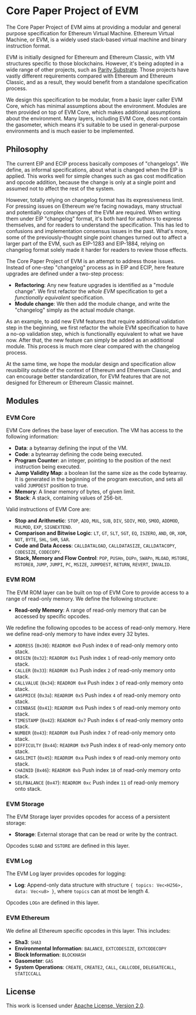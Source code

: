 # Core Paper Project of EVM

The Core Paper Project of EVM aims at providing a modular and general purpose specification for Ethereum Virtual Machine. Ethereum Virtual Machine, or EVM, is a widely used stack-based virtual machine and binary instruction format.

EVM is initially designed for Ethereum and Ethereum Classic, with VM structures specific to those blockchains. However, it's being adopted in a wide range of other projects, such as [Parity Substrate](https://github.com/paritytech/substrate/pull/3927). Those projects have vastly different requirements compared with Ethereum and Ethereum Classic, and as a result, they would benefit from a standalone specification process.

We design this specification to be modular, from a basic layer caller EVM Core, which has minimal assumptions about the environment. Modules are then provided on top of EVM Core, which makes additional assumptions about the environment. Many layers, including EVM Core, does not contain the gasometer, which means it's suitable to be used in general-purpose environments and is much easier to be implemented.

## Philosophy

The current EIP and ECIP process basically composes of "changelogs". We define, as informal specifications, about what is changed when the EIP is applied. This works well for simple changes such as gas cost modification and opcode addition, because the change is only at a single point and assumed not to affect the rest of the system.

However, totally relying on changelog format has its expressiveness limit. For pressing issues on Ethereum we're facing nowadays, many structual and potentially complex changes of the EVM are required. When writing them under EIP "changelog" format, it's both hard for authors to express themselves, and for readers to understand the specification. This has led to confusions and implementation consensus issues in the past. What's more, some of the previously-thought single point changes turned out to affect a larger part of the EVM, such as EIP-1283 and EIP-1884, relying on changelog format solely made it harder for readers to review those effects.

The Core Paper Project of EVM is an attempt to address those issues. Instead of one-step "changelog" process as in EIP and ECIP, here feature upgrades are defined under a two-step process:

-   **Refactoring**: Any new feature upgrades is identified as a "module change". We first refactor the _whole EVM_ specification to get a _functionally equivalent_ specification.
-   **Module change**: We then add the module change, and write the "changelog" simply as the actual module change.

As an example, to add new EVM features that require additional validation step in the beginning, we first refactor the whole EVM specification to have a no-op validation step, which is functionallly equivalent to what we have now. After that, the new feature can simply be added as an additional module. This process is much more clear compared with the changelog process.

At the same time, we hope the modular design and specification allow reusibility outside of the context of Ethereum and Ethereum Classic, and can encourage better standardization, for EVM features that are not designed for Ethereum or Ethereum Classic mainnet.

## Modules

### EVM Core

EVM Core defines the base layer of execution. The VM has access to the following information:

-   **Data**: a bytearray defining the input of the VM.
-   **Code**: a bytearray defining the code being executed.
-   **Program Counter**: an integer, pointing to the position of the next instruction being executed.
-   **Jump Validity Map**: a boolean list the same size as the code bytearray. It is generated in the beginning of the program execution, and sets all valid `JUMPDEST` position to true.
-   **Memory**: A linear memory of bytes, of given limit.
-   **Stack**: A stack, containing values of 256-bit.

Valid instructions of EVM Core are:

-   **Stop and Arithmetic**: `STOP`, `ADD`, `MUL`, `SUB`, `DIV`, `SDIV`, `MOD`, `SMOD`, `ADDMOD`, `MULMOD`, `EXP`, `SIGNEXTEND`.
-   **Comparison and Bitwise Logic**: `LT`, `GT`, `SLT`, `SGT`, `EQ`, `ISZERO`, `AND`, `OR`, `XOR`, `NOT`, `BYTE`, `SHL`, `SHR`, `SAR`.
-   **Code and Data Access**: `CALLDATALOAD`, `CALLDATASIZE`, `CALLDATACOPY`, `CODESIZE`, `CODECOPY`.
-   **Stack, Memory and Flow Control**: `POP`, `PUSHn`, `DUPn`, `SWAPn`, `MLOAD`, `MSTORE`, `MSTORE8`, `JUMP`, `JUMPI`, `PC`, `MSIZE`, `JUMPDEST`, `RETURN`, `REVERT`, `INVALID`.

### EVM ROM

The EVM ROM layer can be built on top of EVM Core to provide access to a range of read-only memory. We define the following structure:

-   **Read-only Memory**: A range of read-only memory that can be accessed by specific opcodes.

We redefine the following opcodes to be access of read-only memory. Here we define read-only memory to have index every 32 bytes.

-   `ADDRESS` (`0x30`): `READROM 0x0` Push index `0` of read-only memory onto stack.
-   `ORIGIN` (`0x32`): `READROM 0x1` Push index `1` of read-only memory onto stack.
-   `CALLER` (`0x33`): `READROM 0x3` Push index `2` of read-only memory onto stack.
-   `CALLVALUE` (`0x34`): `READROM 0x4` Push index `3` of read-only memory onto stack.
-   `GASPRICE` (`0x3a`): `READROM 0x5` Push index `4` of read-only memory onto stack.
-   `COINBASE` (`0x41`): `READROM 0x6` Push index `5` of read-only memory onto stack.
-   `TIMESTAMP` (`0x42`): `READROM 0x7` Push index `6` of read-only memory onto stack.
-   `NUMBER` (`0x43`): `READROM 0x8` Push index `7` of read-only memory onto stack.
-   `DIFFICULTY` (`0x44`): `READROM 0x9` Push index `8` of read-only memory onto stack.
-   `GASLIMIT` (`0x45`): `READROM 0xa` Push index `9` of read-only memory onto stack.
-   `CHAINID` (`0x46`): `READROM 0xb` Push index `10` of read-only memory onto stack.
-   `SELFBALANCE` (`0x47`): `READROM 0xc` Push index `11` of read-only memory onto stack.

### EVM Storage

The EVM Storage layer provides opcodes for access of a persistent storage:

-   **Storage**: External storage that can be read or write by the contract.

Opcodes `SLOAD` and `SSTORE` are defined in this layer.

### EVM Log

The EVM Log layer provides opcodes for logging:

-   **Log**: Append-only data structure with structure `{ topics: Vec<H256>, data: Vec<u8> }`, where `topics` can at most be length 4.

Opcodes `LOGn` are defined in this layer.

### EVM Ethereum

We define all Ethereum specific opcodes in this layer. This includes:

-   **Sha3**: `SHA3`
-   **Environmental Information**: `BALANCE`, `EXTCODESIZE`, `EXTCODECOPY`
-   **Block Information**: `BLOCKHASH`
-   **Gasometer**: `GAS`
-   **System Operations**: `CREATE`, `CREATE2`, `CALL`, `CALLCODE`, `DELEGATECALL`, `STATICCALL`

## License

This work is licensed under [Apache License, Version 2.0](http://www.apache.org/licenses/).
